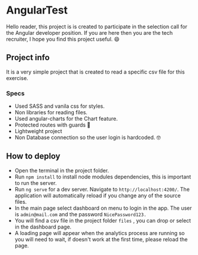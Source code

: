 # AngularTest

Hello reader, this project is is created to participate in the selection call for the Angular developer position.
If you are here then you are the tech recruiter, I hope you find this project useful. 😄

## Project info

It is a very simple project that is created to read a specific csv file for this exercise.

### Specs

- Used SASS and vanila css for styles.
- Non libraries for reading files.
- Used angular-charts for the Chart feature.
- Protected routes with guards 💂
- Lightweight project
- Non Database connection so the user login is hardcoded. 🤓

## How to deploy

- Open the terminal in the project folder.
- Run `npm install` to install node modules dependencies, this is important to run the server.
- Run `ng serve` for a dev server. Navigate to `http://localhost:4200/`. The application will automatically reload if you change any of the source files.
- In the main page select dashboard on menu to login in the app. The user is `admin@mail.com` and the password `NicePassword123.`
- You will find a csv file in the project folder `files` , you can drop or select in the dashboard page.
- A loading page will appear when the analytics process are running so you will need to wait, if doesn't work at the first time, please reload the page.

